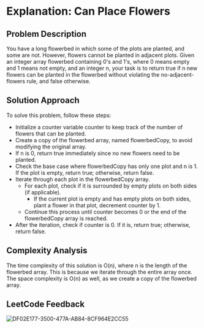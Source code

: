 # Explanation: Can Place Flowers

## Problem Description
You have a long flowerbed in which some of the plots are planted, and some are not. However, flowers cannot be planted in adjacent plots. Given an integer array flowerbed containing 0's and 1's, where 0 means empty and 1 means not empty, and an integer n, your task is to return true if n new flowers can be planted in the flowerbed without violating the no-adjacent-flowers rule, and false otherwise.

## Solution Approach
To solve this problem, follow these steps:

- Initialize a counter variable counter to keep track of the number of flowers that can be planted.
- Create a copy of the flowerbed array, named flowerbedCopy, to avoid modifying the original array.
- If n is 0, return true immediately since no new flowers need to be planted.
- Check the base case where flowerbedCopy has only one plot and n is 1. If the plot is empty, return true; otherwise, return false.
- Iterate through each plot in the flowerbedCopy array.
  - For each plot, check if it is surrounded by empty plots on both sides (if applicable).
    - If the current plot is empty and has empty plots on both sides, plant a flower in that plot, decrement counter by 1.
  - Continue this process until counter becomes 0 or the end of the flowerbedCopy array is reached.
- After the iteration, check if counter is 0. If it is, return true; otherwise, return false.

## Complexity Analysis
The time complexity of this solution is O(n), where n is the length of the flowerbed array. This is because we iterate through the entire array once. The space complexity is O(n) as well, as we create a copy of the flowerbed array.

## LeetCode Feedback

![DF02E177-3500-477A-AB84-8CF964E2CC55](https://github.com/guilhermemello07/LeetCode-Swift/assets/72673965/5a46b35e-a130-4860-90ca-8b95b21bea13)
